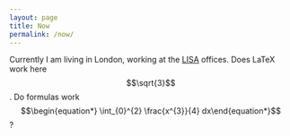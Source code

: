 ```yaml
---
layout: page
title: Now
permalink: /now/
---
```

Currently I am living in London, working at the [LISA](https://www.safeai.org.uk) offices. Does LaTeX work here $$\sqrt{3}$$. Do formulas work $$\begin{equation*} \int_{0}^{2} \frac{x^{3}}{4} dx\end{equation*}$$?